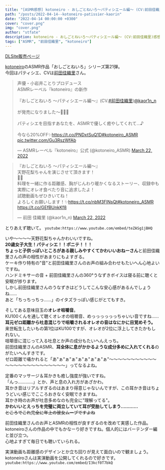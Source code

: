 ```yaml
---
title: "[ASMR感想] kotoneiro - おしごとねいろ～パティシエール編～ (CV:前田佳織里)"
path: "/posts/2022-04-14--kotoneiro-patissier-kaorin"
date: "2022-04-14 00:00:00 +0300"
cover: "cover.png"
img: "cover.png"
author: "stfate"
description: kotoneiro - おしごとねいろ～パティシエール編～ (CV:前田佳織里)感想
tags: ["ASMR", "前田佳織里", "kotoneiro"]
---
```


[DLSite販売ページ](https://www.dlsite.com/home/work/=/product_id/RJ381629.html)

[kotoneiro](https://www.kotoneiro.com/)のASMR作品「おしごとねいろ」シリーズ第21弾。  
今回はパティシエ、CVは[前田佳織里](https://twitter.com/kaor1n_n)さん。
<blockquote class="twitter-tweet"><p lang="ja" dir="ltr">声優・小岩井ことりプロデュース<br>ASMRレーベル『kotoneiro』の新作<br><br>『おしごとねいろ 〜パティシエール編〜』(CV.<a href="https://twitter.com/hashtag/%E5%89%8D%E7%94%B0%E4%BD%B3%E7%B9%94%E9%87%8C?src=hash&amp;ref_src=twsrc%5Etfw">#前田佳織里</a>)<a href="https://twitter.com/kaor1n_n?ref_src=twsrc%5Etfw">@kaor1n_n</a><br><br>が発売になりました〜🍮🎂🎉<br><br>パティシエを目指すあなたを、ASMRで優しく癒やしてくれて…♪<br><br>今なら20%OFF✨<a href="https://t.co/PNDxtSuQ1D">https://t.co/PNDxtSuQ1D</a><a href="https://twitter.com/hashtag/kotoneiro_ASMR?src=hash&amp;ref_src=twsrc%5Etfw">#kotoneiro_ASMR</a> <a href="https://t.co/Gu3RszWfAb">pic.twitter.com/Gu3RszWfAb</a></p>&mdash; ASMRレーベル『kotoneiro』公式 (@kotoneiro_ASMR) <a href="https://twitter.com/kotoneiro_ASMR/status/1506227429123432451?ref_src=twsrc%5Etfw">March 22, 2022</a></blockquote> <script async src="https://platform.twitter.com/widgets.js" charset="utf-8"></script>

<blockquote class="twitter-tweet"><p lang="ja" dir="ltr">『おしごとねいろ 〜パティシエール編〜』<br>天野花梨ちゃんを演じさせて頂きます！<br>🍰🍓<br>料理を一緒に作る距離感、胸がじんわり暖かくなるストーリー、収録中も実際にオレオ食べたり音に追求したよ！<br>試聴動画もぜひきいてね！<br>よろしくお願いします！✨<a href="https://t.co/nbM3FINsQt">https://t.co/nbM3FINsQt</a><a href="https://twitter.com/hashtag/kotoneiro_ASMR?src=hash&amp;ref_src=twsrc%5Etfw">#kotoneiro_ASMR</a> <a href="https://t.co/GEfBUnkKf8">https://t.co/GEfBUnkKf8</a></p>&mdash; 前田 佳織里 (@kaor1n_n) <a href="https://twitter.com/kaor1n_n/status/1506257544364236803?ref_src=twsrc%5Etfw">March 22, 2022</a></blockquote> <script async src="https://platform.twitter.com/widgets.js" charset="utf-8"></script>

とりあえず聴いて。
`youtube:https://www.youtube.com/embed/teZASg1jBHQ`

いや～～～～天野花梨ちゃんかわいいですね。  
**20歳女子大生！パティシエ！！ポニテ！！！**  
**ちょっと子供っぽいところがある親しみやすくてかわいいおねーさん**と前田佳織里さんの声の相性があまりにもよすぎる。  
ケーキ作り特有の"音"と前田佳織里さんのお声の組み合わせもたいへん心地よいですね。  
ハンドミキサーの音 + 前田佳織里さんの360°うなずきボイスは寝る前に聴くと安眠が捗ります。  
しかし前田佳織里さんのうなずきはどうしてこんな安心感があるんでしょうね……  
あと「ちっちっちっ……」のイタズラっぽい感じがとてもすき。

そしてある意味目玉の**オレオ咀嚼音**。  
KU100くんを通して聴くオレオの咀嚼音、めっっっっっっちゃいい音ですね……  
**耳元ゼロ距離から吐息混じりで咀嚼されるオレオの音はなにかに目覚めそう。**  
来世転生したいもの第1位はKU100ですが、オレオが2位に浮上してきたかもしれない。  
咀嚼音に混じって入る吐息とか声の成分もたいへんえっち。  
前田佳織里さんのASMR、**耳全体に息がかかるような成分多めに入れてくれる**のがたいへんすきです。  
ゼロ距離で囁かれると「あ"ぁ"ぁ"ぁ"ぁ"ぁ"ぁ"ぁ"ぁ"～～～～～～～～～～～～～～～～～～～～～～～～～」ってなるよね。  

定番のマッサージ＆耳かきも癒し強度が強いですね。  
「んっ…………」とか、声と息の入れ方があざかわ。  
耳かき音はリアルすぎるのはあまり得意じゃないんですが、この耳かき音はちょうどいい感じでこころおきなく安眠できますね。  
耳かき時のお声が吐息多めなのも完全に"理解ってる"。  
**かわいいとえっちを完璧に両立していて耳が受胎してしまう…………**  
~~ところでこれ完全に年上の彼女ムーブですよね~~


前田佳織里さんのお声とASMRの相性が良すぎるのを改めて実感した作品。  
kotoneiroさんの作品の中でもかなーり好きですね。個人的にはバーテンダー編と並び立つ。  
心地よすぎて毎日でも聴いていられる。

実演動画も距離感のデザインとか立ち回りが見えて面白いので観ましょう。  
kotoneiroさんは実演動画を公開してくれるので好きです。  
`youtube:https://www.youtube.com/embed/I3kcf0T7bkQ`
